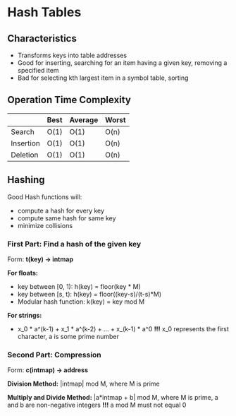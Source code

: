 # Hash Tables

## Characteristics
- Transforms keys into table addresses
- Good for inserting, searching for an item having a given key, removing a specified item
- Bad for selecting kth largest item in a symbol table, sorting

## Operation Time Complexity
|  | Best | Average | Worst |
|:--|:--|:--|:--|
| Search | O(1) | O(1) | O(n) |
| Insertion | O(1) | O(1) | O(n) |
| Deletion | O(1) | O(1) | O(n) |

## Hashing
Good Hash functions will:
- compute a hash for every key
- compute same hash for same key
- minimize collisions

### First Part: Find a hash of the given key
Form: **t(key) -> intmap**

**For floats:**
- key between [0, 1): h(key) = floor(key * M)
- key between [s, t): h(key) = floor((key-s)/(t-s)*M)
- Modular hash function: k(key) = key mod M

**For strings:**
- x_0 * a^(k-1) + x_1 * a^(k-2) + ... + x_(k-1) * a^0
	**!!!** x_0 represents the first character, a is some prime number

### Second Part: Compression
Form: **c(intmap) -> address**

**Division Method:**
|intmap| mod M, where M is prime

**Multiply and Divide Method:**
|a*intmap + b| mod M, where M is prime, a and b are non-negative integers
**!!!** a mod M must not equal 0